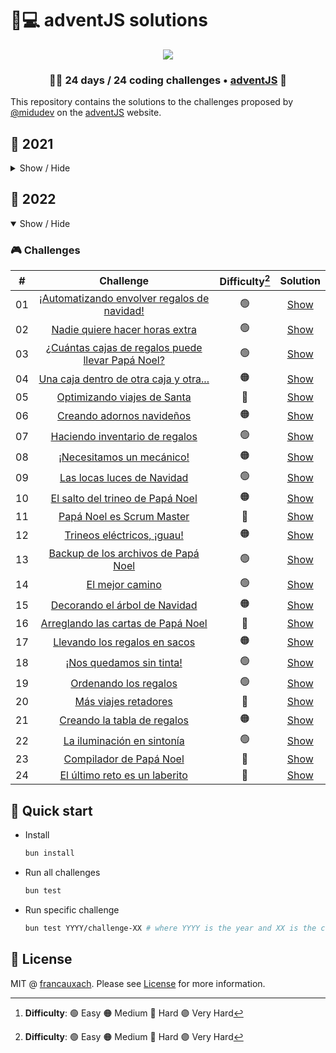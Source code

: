# 🎅💻️ adventJS solutions

<p align="center"> 
  <img src=https://i.imgur.com/mOUN7uE.png/>
</p>

<h3 align="center">🧑‍🚀 24 days /
24 coding challenges • <a href="https://adventjs.dev">adventJS</a> 🚀</h3>

This repository contains the solutions to the challenges proposed by [@midudev](https://midu.dev/) on the [adventJS](https://adventjs.dev/) website.

## 🦠 2021

<details hide>

<summary>Show / Hide</summary>

### 🎮️ Challenges

|   #   |                                       Challenge                                        | Difficulty[^1] |               Solution                |
| :---: | :------------------------------------------------------------------------------------: | :------------: | :-----------------------------------: |
|  01   |                    [Contando ovejas para dormir](2021/challenge-01)                    |       🟢        | [Show](2021/challenge-01/solution.js) |
|  02   |               [¡Ayuda al elfo a listar los regalos!](2021/challenge-02)                |       🟢        | [Show](2021/challenge-02/solution.js) |
|  03   |               [El Grinch quiere fastidiar la Navidad](2021/challenge-03)               |       🟠        | [Show](2021/challenge-03/solution.js) |
|  04   |               [¡Es hora de poner la navidad en casa!](2021/challenge-04)               |       🟠        | [Show](2021/challenge-04/solution.js) |
|  05   |                [Contando los días para los regalos](2021/challenge-05)                 |       🟢        | [Show](2021/challenge-05/solution.js) |
|  06   |                  [Rematando los exámenes finales](2021/challenge-06)                   |       🟠        | [Show](2021/challenge-06/solution.js) |
|  07   |                     [Buscando en el almacén...](2021/challenge-07)                     |       🟠        | [Show](2021/challenge-07/solution.js) |
|  08   |                  [La locura de las criptomonedas](2021/challenge-08)                   |       🟠        | [Show](2021/challenge-08/solution.js) |
|  09   |                  [Agrupando cosas automáticamente](2021/challenge-09)                  |       🔴        | [Show](2021/challenge-09/solution.js) |
|  10   |                       [La máquina del cambio](2021/challenge-10)                       |       🔴        | [Show](2021/challenge-10/solution.js) |
|  11   |           [¿Vale la pena la tarjeta fidelidad del cine?](2021/challenge-11)            |       🟠        | [Show](2021/challenge-11/solution.js) |
|  12   |              [La ruta perfecta para dejar los regalos](2021/challenge-12)              |       🔴        | [Show](2021/challenge-12/solution.js) |
|  13   |                  [Envuelve regalos con asteriscos](2021/challenge-13)                  |       🟢        | [Show](2021/challenge-13/solution.js) |
|  14   |                     [En busca del reno perdido](2021/challenge-14)                     |       🟠        | [Show](2021/challenge-14/solution.js) |
|  15   |                         [El salto perfecto](2021/challenge-15)                         |       🟠        | [Show](2021/challenge-15/solution.js) |
|  16   |                    [Descifrando los números...](2021/challenge-16)                     |       🟢        | [Show](2021/challenge-16/solution.js) |
|  17   |            [La locura de enviar paquetes en esta época](2021/challenge-17)             |       🔴        | [Show](2021/challenge-17/solution.js) |
|  18   |                [El sistema operativo de Santa Claus](2021/challenge-18)                |       🟢        | [Show](2021/challenge-18/solution.js) |
|  19   |                [¿Qué deberíamos aprender en Platzi?](2021/challenge-19)                |       🟠        | [Show](2021/challenge-19/solution.js) |
|  20   |                  [¿Una carta de pangramas? ¡QUÉ!](2021/challenge-20)                   |       🟢        | [Show](2021/challenge-20/solution.js) |
|  21   |                      [La ruta con los regalos](2021/challenge-21)                      |       🔴        | [Show](2021/challenge-21/solution.js) |
|  22   |                [¿Cuántos adornos necesita el árbol?](2021/challenge-22)                |       🟠        | [Show](2021/challenge-22/solution.js) |
|  23   | [¿Puedes reconfigurar las fábricas para no parar de crear regalos?](2021/challenge-23) |       🟣        | [Show](2021/challenge-23/solution.js) |
|  24   |                   [Comparando árboles de Navidad](2021/challenge-24)                   |       🟠        | [Show](2021/challenge-24/solution.js) |
|  25   |            [El último juego y hasta el año que viene 👋](2021/challenge-25)             |       🟠        | [Show](2021/challenge-25/solution.js) |

</details>

## 🤖 2022

<details open>

<summary>Show / Hide</summary>

### 🎮️ Challenges

|   #   |                               Challenge                                | Difficulty[^1] |               Solution                |
| :---: | :--------------------------------------------------------------------: | :------------: | :-----------------------------------: |
|  01   |    [¡Automatizando envolver regalos de navidad!](2022/challenge-01)    |       🟢        | [Show](2022/challenge-01/solution.js) |
|  02   |          [Nadie quiere hacer horas extra](2022/challenge-02)           |       🟢        | [Show](2022/challenge-02/solution.js) |
|  03   | [¿Cuántas cajas de regalos puede llevar Papá Noel?](2022/challenge-03) |       🟢        | [Show](2022/challenge-03/solution.js) |
|  04   |      [Una caja dentro de otra caja y otra...](2022/challenge-04)       |       🟠        | [Show](2022/challenge-04/solution.js) |
|  05   |            [Optimizando viajes de Santa](2022/challenge-05)            |       🔴        | [Show](2022/challenge-05/solution.js) |
|  06   |             [Creando adornos navideños](2022/challenge-06)             |       🟠        | [Show](2022/challenge-06/solution.js) |
|  07   |          [Haciendo inventario de regalos](2022/challenge-07)           |       🟢        | [Show](2022/challenge-07/solution.js) |
|  08   |             [¡Necesitamos un mecánico!](2022/challenge-08)             |       🟠        | [Show](2022/challenge-08/solution.js) |
|  09   |            [Las locas luces de Navidad](2022/challenge-09)             |       🟢        | [Show](2022/challenge-09/solution.js) |
|  10   |         [El salto del trineo de Papá Noel](2022/challenge-10)          |       🟠        | [Show](2022/challenge-10/solution.js) |
|  11   |             [Papá Noel es Scrum Master](2022/challenge-11)             |       🔴        | [Show](2022/challenge-11/solution.js) |
|  12   |            [Trineos eléctricos, ¡guau!](2022/challenge-12)             |       🟠        | [Show](2022/challenge-12/solution.js) |
|  13   |        [Backup de los archivos de Papá Noel](2022/challenge-13)        |       🟢        | [Show](2022/challenge-13/solution.js) |
|  14   |                  [El mejor camino](2022/challenge-14)                  |       🟢        | [Show](2022/challenge-14/solution.js) |
|  15   |           [Decorando el árbol de Navidad](2022/challenge-15)           |       🟠        | [Show](2025/challenge-15/solution.js) |
|  16   |        [Arreglando las cartas de Papá Noel](2022/challenge-16)         |       🔴        | [Show](2022/challenge-16/solution.js) |
|  17   |           [Llevando los regalos en sacos](2022/challenge-17)           |       🟠        | [Show](2022/challenge-17/solution.js) |
|  18   |             [¡Nos quedamos sin tinta!](2022/challenge-18)              |       🟢        | [Show](2022/challenge-18/solution.js) |
|  19   |               [Ordenando los regalos](2022/challenge-19)               |       🟢        | [Show](2022/challenge-19/solution.js) |
|  20   |               [Más viajes retadores](2022/challenge-20)                |       🔴        | [Show](2022/challenge-20/solution.js) |
|  21   |            [Creando la tabla de regalos](2022/challenge-21)            |       🟠        | [Show](2022/challenge-21/solution.js) |
|  22   |            [La iluminación en sintonía](2022/challenge-22)             |       🟢        | [Show](2022/challenge-22/solution.js) |
|  23   |              [Compilador de Papá Noel](2022/challenge-23)              |       🔴        | [Show](2022/challenge-23/solution.js) |
|  24   |           [El último reto es un laberito](2022/challenge-24)           |       🔴        | [Show](2022/challenge-24/solution.js) |


[^1]: **Difficulty**: 🟢 Easy 🟠 Medium 🔴 Hard 🟣 Very Hard

</details>

## 🚀 Quick start

- Install

  ```bash
  bun install
  ```

- Run all challenges

  ```bash
  bun test
  ```

- Run specific challenge

  ```bash
  bun test YYYY/challenge-XX # where YYYY is the year and XX is the challenge number
  ```

## 🚩 License

MIT @ [francauxach](https://francauxach.github.io). Please see [License](LICENSE) for more information.
